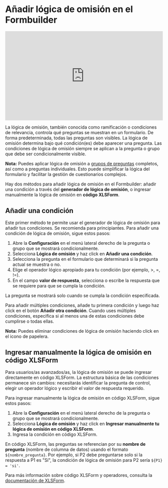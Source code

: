 # Añadir lógica de omisión en el Formbuilder

<iframe src="https://www.youtube.com/embed/uLSnoG0mqV4?si=63o4YeQUZWOsZmfF" style="width: 100%; aspect-ratio: 16 / 9; height: auto; border: 0;" title="YouTube video player" frameborder="0" allow="accelerometer; autoplay; clipboard-write; encrypted-media; gyroscope; picture-in-picture; web-share" allowfullscreen></iframe>

La lógica de omisión, también conocida como ramificación o condiciones de relevancia, controla qué preguntas se muestran en un formulario. De forma predeterminada, todas las preguntas son visibles. La lógica de omisión determina bajo qué condición(es) debe aparecer una pregunta. Las condiciones de lógica de omisión siempre se aplican a la pregunta o grupo que debe ser condicionalmente visible.

<p class="note">
    <strong>Nota:</strong> Puedes aplicar lógica de omisión a <a href="group_repeat.html">grupos de preguntas</a> completos, así como a preguntas individuales. Esto puede simplificar la lógica del formulario y facilitar la gestión de cuestionarios complejos.
</p>

Hay dos métodos para añadir lógica de omisión en el Formbuilder: añadir una condición a través del **generador de lógica de omisión**, o ingresar manualmente la lógica de omisión en **código XLSForm**.

## Añadir una condición

Este primer método te permite usar el generador de lógica de omisión para añadir tus condiciones. Se recomienda para principiantes. Para añadir una condición de lógica de omisión, sigue estos pasos:

1. Abre la <i class="k-icon-settings"></i> **Configuración** en el menú lateral derecho de la pregunta o grupo que se mostrará condicionalmente.
2. Selecciona **Lógica de omisión** y haz click en **Añadir una condición**.
3. Selecciona la pregunta en el formulario que determinará si la pregunta actual se muestra o no.
4. Elige el operador lógico apropiado para tu condición (por ejemplo, >, =, !=).
5. En el campo **valor de respuesta**, selecciona o escribe la respuesta que se requiere para que se cumpla la condición.

La pregunta se mostrará solo cuando se cumpla la condición especificada.

Para añadir múltiples condiciones, añade tu primera condición y luego haz click en el botón **Añadir otra condición**. Cuando uses múltiples condiciones, especifica si al menos una de estas condiciones debe cumplirse o todas ellas.

<p class="note">
    <strong>Nota:</strong> Puedes eliminar condiciones de lógica de omisión haciendo click en el <i class="k-icon-trash"></i> icono de papelera.
</p>

## Ingresar manualmente la lógica de omisión en código XLSForm
Para usuarios/as avanzados/as, la lógica de omisión se puede ingresar directamente en código XLSForm. La estructura básica de las condiciones permanece sin cambios: necesitarás identificar la pregunta de control, elegir un operador lógico y escribir el valor de respuesta requerido.

Para ingresar manualmente la lógica de omisión en código XLSForm, sigue estos pasos:
1. Abre la <i class="k-icon-settings"></i> **Configuración** en el menú lateral derecho de la pregunta o grupo que se mostrará condicionalmente.
2. Selecciona **Lógica de omisión** y haz click en **Ingresar manualmente tu lógica de omisión en código XLSForm**.
3. Ingresa la condición en código XLSForm.

En código XLSForm, las preguntas se referencian por su **nombre de pregunta** (nombre de columna de datos) usando el formato `${nombre_pregunta}`. Por ejemplo, si P2 debe preguntarse solo si la respuesta a P1 es "Sí", la condición de lógica de omisión para P2 sería `${P1} = 'si'`.

<p class="note">
    Para más información sobre código XLSForm y operadores, consulta la <a href="https://xlsform.org/en/#relevant">documentación de XLSForm</a>.
</p>
